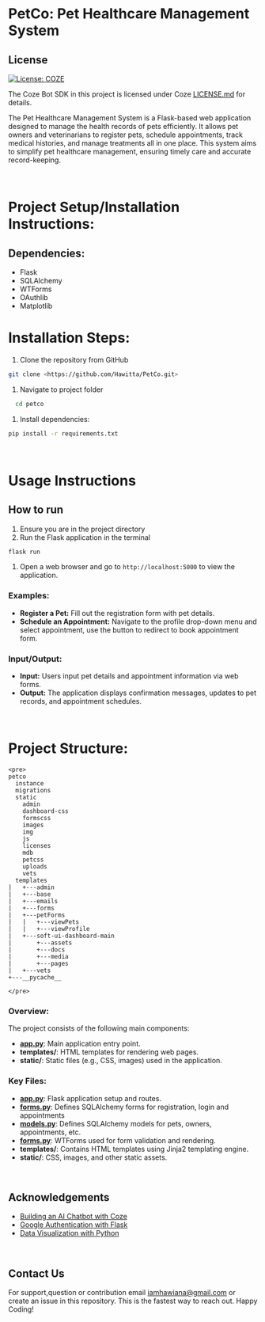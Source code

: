 # PetCo: Pet Healthcare Management System

## License

[![License: COZE](https://img.shields.io/badge/License-COZE-brightgreen.svg)](https://www.coze.com/docs/guides/osn?_lang=en)

The Coze Bot SDK in this project is licensed under Coze  [LICENSE.md](notion://www.notion.so/link/to/your/LICENSE.md) for details.

The Pet Healthcare Management System is a Flask-based web application designed to manage the health records of pets efficiently. It allows pet owners and veterinarians to register pets, schedule appointments, track medical histories, and manage treatments all in one place. This system aims to simplify pet healthcare management, ensuring timely care and accurate record-keeping.

<br />

# Project Setup/Installation Instructions:

## Dependencies:

- Flask
- SQLAlchemy
- WTForms
- OAuthlib
- Matplotlib

# Installation Steps:

1. Clone the repository from GitHub

```bash
git clone <https://github.com/Hawitta/PetCo.git>

```

1. Navigate to project folder

```bash
  cd petco

```

1. Install dependencies:

```bash
pip install -r requirements.txt

```
<br />

# Usage Instructions

## How to run

1. Ensure you are in the project directory
2. Run the Flask application in the terminal

```bash
flask run

```

1. Open a web browser and go to `http://localhost:5000` to view the application.

### Examples:

- **Register a Pet:** Fill out the registration form with pet details.
- **Schedule an Appointment:** Navigate to the profile drop-down menu and select appointment, use the button to redirect to book appointment form.

### Input/Output:

- **Input:** Users input pet details and appointment information via web forms.
- **Output:** The application displays confirmation messages, updates to pet records, and appointment schedules.

<br />

# Project Structure:

```markdown-tree
<pre>
petco 
  instance
  migrations
  static
    admin
    dashboard-css
    formscss
    images
    img
    js
    licenses
    mdb
    petcss
    uploads
    vets
  templates
|   +---admin
|   +---base
|   +---emails
|   +---forms
|   +---petForms
|   |   +---viewPets
|   |   +---viewProfile
|   +---soft-ui-dashboard-main
|       +---assets
|       +---docs
|       +---media
|       +---pages
|   +---vets
+---__pycache__

</pre>
```

### Overview:

The project consists of the following main components:

- [**app.py**](http://app.py/): Main application entry point.
- **templates/**: HTML templates for rendering web pages.
- **static/**: Static files (e.g., CSS, images) used in the application.

  
### Key Files:

- [**app.py**](http://app.py/): Flask application setup and routes.
- [**forms.py**](http://forms.py/): Defines SQLAlchemy forms for registration, login and appointments
- [**models.py**](http://models.py/): Defines SQLAlchemy models for pets, owners, appointments, etc.
- [**forms.py**](http://forms.py/): WTForms used for form validation and rendering.
- **templates/**: Contains HTML templates using Jinja2 templating engine.
- **static/**: CSS, images, and other static assets.

<br />

## Acknowledgements

- [Building an AI Chatbot with Coze](https://www.youtube.com/watch?v=KLpMdzHxG1A)
- [Google Authentication with Flask](https://www.youtube.com/watch?v=FydJC3aP7mM)
- [Data Visualization with Python](https://www.youtube.com/watch?v=a9UrKTVEeZA)

<br />

## Contact Us

For support,question or contribution email [iamhawiana@gmail.com](mailto:iamhawiana@gmail.com) or create an issue in this repository. This is the fastest way to reach out. Happy Coding!
